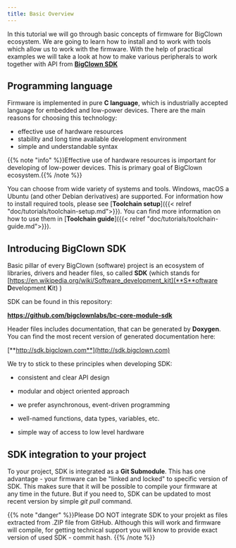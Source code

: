 ```yaml
---
title: Basic Overview
---
```


In this tutorial we will go through basic concepts of firmware for BigClown ecosystem. We are going to learn how to install and to work with tools which allow us to work with the firmware. With the help of practical examples we will take a look at how to make various peripherals to work together with API from [**BigClown SDK**](http://sdk.bigclown.com)

## Programming language
Firmware is implemented in pure **C language**, which is industrially accepted language for embedded and low-power devices. There are the main reasons for choosing this technology:

- effective use of hardware resources
- stability and long time available development environment
- simple and understandable syntax

{{% note "info" %}}Effective use of hardware resources is important for developing of low-power devices. This is primary goal of BigClown ecosystem.{{% /note %}}


You can choose from wide variety of systems and tools. Windows, macOS a Ubuntu (and other Debian derivatives) are supported. For information how to install required tools, please see [**Toolchain setup**]({{< relref "doc/tutorials/toolchain-setup.md">}}). You can find more information on how to use them in [**Toolchain guide**]({{< relref "doc/tutorials/toolchain-guide.md">}}).

## Introducing BigClown SDK

Basic pillar of every BigClown (software) project is an ecosystem of libraries, drivers and header files, so called **SDK** (which stands for [https://en.wikipedia.org/wiki/Software_development_kit](**S**oftware **D**evelopment **K**it) )

SDK can be found in this repository:

**https://github.com/bigclownlabs/bc-core-module-sdk**


Header files includes documentation, that can be generated by **Doxygen**. You can find the most recent version of generated documentation here:

[**http://sdk.bigclown.com**](http://sdk.bigclown.com)


We try to stick to these principles when developing SDK:

* consistent and clear API design

* modular and object oriented approach

* we prefer asynchronous, event-driven programming

* well-named functions, data types, variables, etc.

* simple way of access to low level hardware

## SDK integration to your project

To your project, SDK is integrated as a **Git Submodule**. This has one advantage - your firmware can be "linked and locked" to specific version of SDK. This makes sure that it will be possible to compile your firmware at any time in the future. But if you need to, SDK can be updated to most recent version by simple *git pull* command.



{{% note "danger" %}}Please DO NOT integrate SDK to your projekt as files extracted from .ZIP file from GitHub. Although this will work and firmware will compile, for getting technical support you will know to provide exact version of used SDK - commit hash. {{% /note %}}
